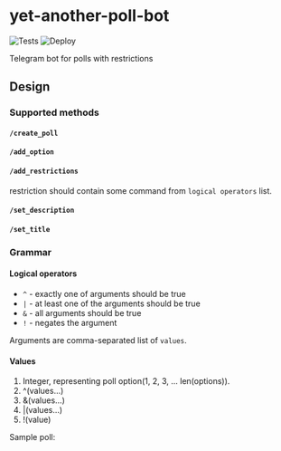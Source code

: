 # yet-another-poll-bot

![Tests](https://github.com/dendi239/yet-another-poll-bot/workflows/go%20test/badge.svg)
![Deploy](https://github.com/dendi239/yet-another-poll-bot/workflows/Heroku/badge.svg)

Telegram bot for polls with restrictions

## Design

### Supported methods

#### `/create_poll`

#### `/add_option`

#### `/add_restrictions`

restriction should contain some command from `logical operators` list.

#### `/set_description`

#### `/set_title`

### Grammar

#### Logical operators

- `^` - exactly one of arguments should be true
- `|` - at least one of the arguments should be true
- `&` - all arguments should be true
- `!` - negates the argument

Arguments are comma-separated list of `values`.

#### Values

1. Integer, representing poll option(1, 2, 3, ... len(options)).
2. ^(values...)
3. &(values...)
4. |(values...)
5. !(value)

Sample poll:




